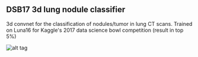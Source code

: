 ## DSB17 3d lung nodule classifier

3d convnet for the classification of nodules/tumor in lung CT scans. Trained on Luna16 for Kaggle's 2017 data science bowl competition (result in top 5%) 

![alt tag](https://github.com/LouisFoucard/DSB17_3d_lung_nodule_classifier/blob/master/data/ezgif-1-65620bd01e.gif)
